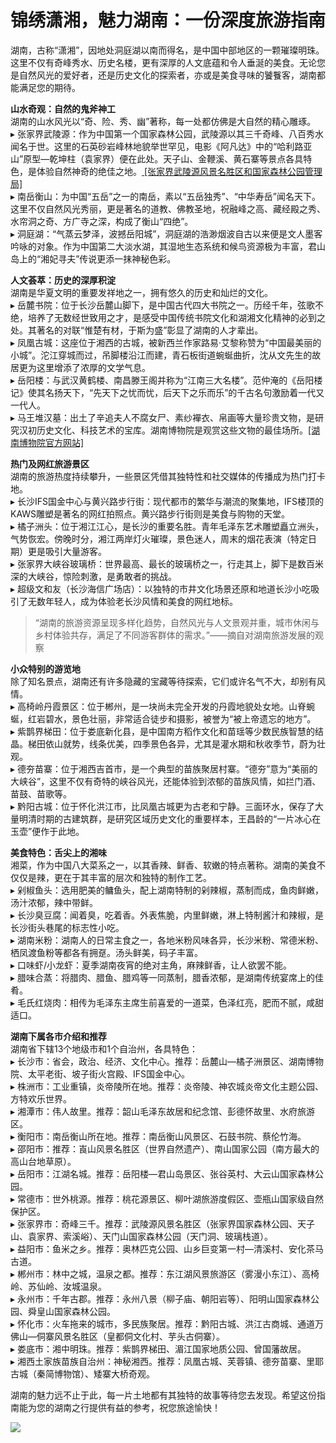 # 锦绣潇湘，魅力湖南：一份深度旅游指南  

湖南，古称“潇湘”，因地处洞庭湖以南而得名，是中国中部地区的一颗璀璨明珠。这里不仅有奇峰秀水、历史名楼，更有深厚的人文底蕴和令人垂涎的美食。无论您是自然风光的爱好者，还是历史文化的探索者，亦或是美食寻味的饕餮客，湖南都能满足您的期待。  

**山水奇观：自然的鬼斧神工**  
湖南的山水风光以“奇、险、秀、幽”著称，每一处都仿佛是大自然的精心雕琢。  
▸ 张家界武陵源：作为中国第一个国家森林公园，武陵源以其三千奇峰、八百秀水闻名于世。这里的石英砂岩峰林地貌举世罕见，电影《阿凡达》中的“哈利路亚山”原型—乾坤柱（袁家界）便在此处。天子山、金鞭溪、黄石寨等景点各具特色，是体验自然神奇的绝佳之地。<a href="http://www.zjjwglxt.cn" target="_blank"> [张家界武陵源风景名胜区和国家森林公园管理局]</a>  
▸ 南岳衡山：为中国“五岳”之一的南岳，素以“五岳独秀”、“中华寿岳”闻名天下。这里不仅自然风光秀丽，更是著名的道教、佛教圣地，祝融峰之高、藏经殿之秀、水帘洞之奇、方广寺之深，构成了衡山“四绝”。  
▸ 洞庭湖：“气蒸云梦泽，波撼岳阳城”，洞庭湖的浩渺烟波自古以来便是文人墨客吟咏的对象。作为中国第二大淡水湖，其湿地生态系统和候鸟资源极为丰富，君山岛上的“湘妃寻夫”传说更添一抹神秘色彩。  

**人文荟萃：历史的深厚积淀**  
湖南是华夏文明的重要发祥地之一，拥有悠久的历史和灿烂的文化。  
▸ 岳麓书院：位于长沙岳麓山脚下，是中国古代四大书院之一。历经千年，弦歌不绝，培养了无数经世致用之才，是感受中国传统书院文化和湖湘文化精神的必到之处。其著名的对联“惟楚有材，于斯为盛”彰显了湖南的人才辈出。  
▸ 凤凰古城：这座位于湘西的古城，被新西兰作家路易·艾黎称赞为“中国最美丽的小城”。沱江穿城而过，吊脚楼沿江而建，青石板街道蜿蜒曲折，沈从文先生的故居更为这里增添了浓厚的文学气息。  
▸ 岳阳楼：与武汉黄鹤楼、南昌滕王阁并称为“江南三大名楼”。范仲淹的《岳阳楼记》使其名扬天下，“先天下之忧而忧，后天下之乐而乐”的千古名句激励着一代又一代人。  
▸ 马王堆汉墓：出土了辛追夫人不腐女尸、素纱襌衣、帛画等大量珍贵文物，是研究汉初历史文化、科技艺术的宝库。湖南博物院是观赏这些文物的最佳场所。<a href="http://www.hnmuseum.com" target="_blank">[湖南博物院官方网站]</a>  

**热门及网红旅游景区**  
湖南的旅游热度持续攀升，一些景区凭借其独特性和社交媒体的传播成为热门打卡地。  
▸ 长沙IFS国金中心与黄兴路步行街：现代都市的繁华与潮流的聚集地，IFS楼顶的KAWS雕塑是著名的网红拍照点。黄兴路步行街则是美食与购物的天堂。  
▸ 橘子洲头：位于湘江江心，是长沙的重要名胜。青年毛泽东艺术雕塑矗立洲头，气势恢宏。傍晚时分，湘江两岸灯火璀璨，景色迷人，周末的烟花表演（特定日期）更是吸引大量游客。  
▸ 张家界大峡谷玻璃桥：世界最高、最长的玻璃桥之一，行走其上，脚下是数百米深的大峡谷，惊险刺激，是勇敢者的挑战。  
▸ 超级文和友（长沙海信广场店）：以独特的市井文化场景还原和地道长沙小吃吸引了无数年轻人，成为体验老长沙风情和美食的网红地标。  
> “湖南的旅游资源呈现多样化趋势，自然风光与人文景观并重，城市休闲与乡村体验共存，满足了不同游客群体的需求。”——摘自对湖南旅游发展的观察  

**小众特别的游览地**  
除了知名景点，湖南还有许多隐藏的宝藏等待探索，它们或许名气不大，却别有风情。  
▸ 高椅岭丹霞景区：位于郴州，是一块尚未完全开发的丹霞地貌处女地。山脊蜿蜒，红岩碧水，景色壮丽，非常适合徒步和摄影，被誉为“被上帝遗忘的地方”。  
▸ 紫鹊界梯田：位于娄底新化县，是中国南方稻作文化和苗瑶等少数民族智慧的结晶。梯田依山就势，线条优美，四季景色各异，尤其是灌水期和秋收季节，蔚为壮观。  
▸ 德夯苗寨：位于湘西吉首市，是一个典型的苗族聚居村寨。“德夯”意为“美丽的大峡谷”，这里不仅有奇特的峡谷风光，还能体验到浓郁的苗族风情，如拦门酒、苗鼓、苗歌等。  
▸ 黔阳古城：位于怀化洪江市，比凤凰古城更为古老和宁静。三面环水，保存了大量明清时期的古建筑群，是研究区域历史文化的重要样本，王昌龄的“一片冰心在玉壶”便作于此地。  

**美食特色：舌尖上的湘味**  
湘菜，作为中国八大菜系之一，以其香辣、鲜香、软嫩的特点著称。湖南的美食不仅仅是辣，更在于其丰富的层次和独特的制作工艺。  
▸ 剁椒鱼头：选用肥美的鳙鱼头，配上湖南特制的剁辣椒，蒸制而成，鱼肉鲜嫩，汤汁浓郁，辣中带鲜。  
▸ 长沙臭豆腐：闻着臭，吃着香。外表焦脆，内里鲜嫩，淋上特制酱汁和辣椒，是长沙街头巷尾的标志性小吃。  
▸ 湖南米粉：湖南人的日常主食之一，各地米粉风味各异，长沙米粉、常德米粉、栖凤渡鱼粉等都各有拥趸。汤头鲜美，码子丰富。  
▸ 口味虾/小龙虾：夏季湖南夜宵的绝对主角，麻辣鲜香，让人欲罢不能。  
▸ 腊味合蒸：将腊肉、腊鱼、腊鸡等一同蒸制，腊香浓郁，是湖南传统宴席上的佳肴。  
▸ 毛氏红烧肉：相传为毛泽东主席生前喜爱的一道菜，色泽红亮，肥而不腻，咸甜适口。  

**湖南下属各市介绍和推荐**  
湖南省下辖13个地级市和1个自治州，各具特色：  
▸ 长沙市：省会，政治、经济、文化中心。推荐：岳麓山—橘子洲景区、湖南博物院、太平老街、坡子街火宫殿、IFS国金中心。  
▸ 株洲市：工业重镇，炎帝陵所在地。推荐：炎帝陵、神农城炎帝文化主题公园、方特欢乐世界。  
▸ 湘潭市：伟人故里。推荐：韶山毛泽东故居和纪念馆、彭德怀故里、水府旅游区。  
▸ 衡阳市：南岳衡山所在地。推荐：南岳衡山风景区、石鼓书院、蔡伦竹海。  
▸ 邵阳市：推荐：崀山风景名胜区（世界自然遗产）、南山国家公园（南方最大的高山台地草原）。  
▸ 岳阳市：江湖名城。推荐：岳阳楼—君山岛景区、张谷英村、大云山国家森林公园。  
▸ 常德市：世外桃源。推荐：桃花源景区、柳叶湖旅游度假区、壶瓶山国家级自然保护区。  
▸ 张家界市：奇峰三千。推荐：武陵源风景名胜区（张家界国家森林公园、天子山、袁家界、索溪峪）、天门山国家森林公园（天门洞、玻璃栈道）。  
▸ 益阳市：鱼米之乡。推荐：奥林匹克公园、山乡巨变第一村—清溪村、安化茶马古道。  
▸ 郴州市：林中之城，温泉之都。推荐：东江湖风景旅游区（雾漫小东江）、高椅岭、苏仙岭、汝城温泉。  
▸ 永州市：千年古郡。推荐：永州八景（柳子庙、朝阳岩等）、阳明山国家森林公园、舜皇山国家森林公园。  
▸ 怀化市：火车拖来的城市，多民族聚居。推荐：黔阳古城、洪江古商城、通道万佛山—侗寨风景名胜区（皇都侗文化村、芋头古侗寨）。  
▸ 娄底市：湘中明珠。推荐：紫鹊界梯田、湄江国家地质公园、曾国藩故居。  
▸ 湘西土家族苗族自治州：神秘湘西。推荐：凤凰古城、芙蓉镇、德夯苗寨、里耶古城（秦简博物馆）、矮寨大桥奇观。  

湖南的魅力远不止于此，每一片土地都有其独特的故事等待您去发现。希望这份指南能为您的湖南之行提供有益的参考，祝您旅途愉快！  

![](http://www.onegreen.net/maps/Upload_maps/201610/2016100617494992.jpg)  
